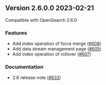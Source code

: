 ## Version 2.6.0.0 2023-02-21

Compatible with OpenSearch 2.6.0

### Features
* Add index operation of force merge  ([#608](https://github.com/opensearch-project/index-management-dashboards-plugin/pull/608))
* Add data stream management page  ([#605](https://github.com/opensearch-project/index-management-dashboards-plugin/pull/605))
* Add index operation of rollover  ([#607](https://github.com/opensearch-project/index-management-dashboards-plugin/pull/607))

### Documentation
* 2.6 release note ([#632](https://github.com/opensearch-project/index-management-dashboards-plugin/pull/632))